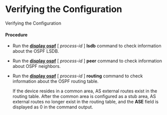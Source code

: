 Verifying the Configuration
===========================

Verifying the Configuration

#### Procedure

* Run the [**display ospf**](cmdqueryname=display+ospf) [ *process-id* ] **lsdb** command to check information about the OSPF LSDB.
* Run the [**display ospf**](cmdqueryname=display+ospf) [ *process-id* ] **peer** command to check information about OSPF neighbors.
* Run the [**display ospf**](cmdqueryname=display+ospf) [ *process-id* ] **routing** command to check information about the OSPF routing table.
  
  
  
  If the device resides in a common area, AS external routes exist in the routing table. After the common area is configured as a stub area, AS external routes no longer exist in the routing table, and the **ASE** field is displayed as 0 in the command output.